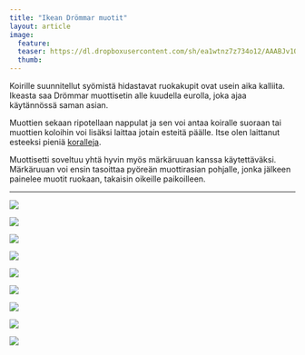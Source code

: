 ```yaml
---
title: "Ikean Drömmar muotit"
layout: article
image:
  feature:
  teaser: https://dl.dropboxusercontent.com/sh/ea1wtnz7z734o12/AAABJv1OBZjeslrPKmJ2PZWRa/aktivointi/ikean-drommar-muotit/DS16238-245px.jpg
  thumb:
---
```


Koirille suunnitellut syömistä hidastavat ruokakupit ovat usein aika kalliita. Ikeasta saa Drömmar muottisetin alle kuudella eurolla, joka ajaa käytännössä saman asian.

Muottien sekaan ripotellaan nappulat ja sen voi antaa koiralle suoraan tai muottien koloihin voi lisäksi laittaa jotain esteitä päälle. Itse olen laittanut esteeksi pieniä [koralleja](http://minimuutti.com/aktivointi/korallit/).

Muottisetti soveltuu yhtä hyvin myös märkäruuan kanssa käytettäväksi. Märkäruuan voi ensin tasoittaa pyöreän muottirasian pohjalle, jonka jälkeen painelee muotit ruokaan, takaisin oikeille paikoilleen.

---

[![](https://dl.dropboxusercontent.com/sh/ea1wtnz7z734o12/AABrExFqButKbey4eIG8LxHUa/aktivointi/ikean-drommar-muotit/DS16145-800px.jpg)](https://dl.dropboxusercontent.com/sh/ea1wtnz7z734o12/AADOvTLY8nvMByn46mqXHvxEa/aktivointi/ikean-drommar-muotit/DS16145.jpg)

[![](https://dl.dropboxusercontent.com/sh/ea1wtnz7z734o12/AACNiIFFYZQO2xGbh6KLT296a/aktivointi/ikean-drommar-muotit/DS16153-800px.jpg)](https://dl.dropboxusercontent.com/sh/ea1wtnz7z734o12/AAAL1y8diHI2AGhASVvlHSYQa/aktivointi/ikean-drommar-muotit/DS16153.jpg)

[![](https://dl.dropboxusercontent.com/sh/ea1wtnz7z734o12/AAAHPsmZMzUorlyqcP-Rw161a/aktivointi/ikean-drommar-muotit/DS16174-800px.jpg)](https://dl.dropboxusercontent.com/sh/ea1wtnz7z734o12/AAD2wh1Ugpy62jxn5iPjrgBMa/aktivointi/ikean-drommar-muotit/DS16174.jpg)

[![](https://dl.dropboxusercontent.com/sh/ea1wtnz7z734o12/AADtOrrWafjeyQnn0S7dixWIa/aktivointi/ikean-drommar-muotit/DS16199-800px.jpg)](https://dl.dropboxusercontent.com/sh/ea1wtnz7z734o12/AAB7DuyUDtvK7VZ2yMfvZfpSa/aktivointi/ikean-drommar-muotit/DS16199.jpg)

[![](https://dl.dropboxusercontent.com/sh/ea1wtnz7z734o12/AAC0gRrLz3hJp9vy51ym1uwva/aktivointi/ikean-drommar-muotit/DS16228-800px.jpg)](https://dl.dropboxusercontent.com/sh/ea1wtnz7z734o12/AAAd4oZ-V_rrFuD2INmuoLVRa/aktivointi/ikean-drommar-muotit/DS16228.jpg)

[![](https://dl.dropboxusercontent.com/sh/ea1wtnz7z734o12/AAAQU59_RXEAXacEvYbouv7Ea/aktivointi/ikean-drommar-muotit/DS16238-800px.jpg)](https://dl.dropboxusercontent.com/sh/ea1wtnz7z734o12/AABlA2fVPnCBSlEiavZrR9bKa/aktivointi/ikean-drommar-muotit/DS16238.jpg)

[![](https://dl.dropboxusercontent.com/sh/ea1wtnz7z734o12/AAA9ck-nQcrbSbs74yOt8dSoa/aktivointi/ikean-drommar-muotit/DS16239-800px.jpg)](https://dl.dropboxusercontent.com/sh/ea1wtnz7z734o12/AADwyrzohTRdhovLqGj_QAara/aktivointi/ikean-drommar-muotit/DS16239.jpg)

[![](https://dl.dropboxusercontent.com/sh/ea1wtnz7z734o12/AACoAqSJSIwhGS1mKt6Zt45ia/aktivointi/ikean-drommar-muotit/DS16258-800px.jpg)](https://dl.dropboxusercontent.com/sh/ea1wtnz7z734o12/AAAUq5pWTqnq_f12uNOffiqda/aktivointi/ikean-drommar-muotit/DS16258.jpg)

[![](https://dl.dropboxusercontent.com/sh/ea1wtnz7z734o12/AABoprqDzTFhZPREi0e9foJ9a/aktivointi/ikean-drommar-muotit/DS16263-800px.jpg)](https://dl.dropboxusercontent.com/sh/ea1wtnz7z734o12/AADzmhVus7NWt_hJvVfhwfjDa/aktivointi/ikean-drommar-muotit/DS16263.jpg)

